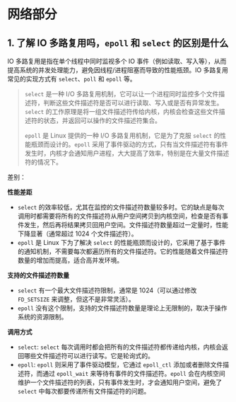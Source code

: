 # 网络部分

## 1. 了解 IO 多路复用吗，`epoll` 和 `select` 的区别是什么

IO 多路复用是指在单个线程中同时监视多个 IO 事件（例如读取、写入等），从而提高系统的并发处理能力，避免因线程/进程阻塞而导致的性能瓶颈。IO 多路复用常见的实现方式有 `select`、`poll` 和 `epoll` 等。

> `select` 是一种 I/O 多路复用机制，它可以让一个进程同时监控多个文件描述符，判断这些文件描述符是否可以进行读取、写入或是否有异常发生。`select` 的工作原理是将一组文件描述符传给内核，内核会检查这些文件描述符的状态，并返回可以操作的文件描述符集合。
>
> `epoll` 是 Linux 提供的一种 I/O 多路复用机制，它是为了克服 `select` 的性能瓶颈而设计的。`epoll` 采用了事件驱动的方式，只有当文件描述符有事件发生时，内核才会通知用户进程，大大提高了效率，特别是在大量文件描述符的情况下。

差别：

**性能差距**

- `select` 的效率较低，尤其在监控的文件描述符数量较多时。它的缺点是每次调用时都需要将所有的文件描述符从用户空间拷贝到内核空间，检查是否有事件发生，然后再将结果拷贝回用户空间。文件描述符数量超过一定量时，性能下降显著（通常超过 1024 个文件描述符）。
- `epoll` 是 Linux 下为了解决 `select` 的性能瓶颈而设计的，它采用了基于事件的通知机制，不需要每次都遍历所有的文件描述符。它的性能随着文件描述符数量的增加而提高，适合高并发环境。

**支持的文件描述符数量**

- `select` 有一个最大文件描述符限制，通常是 1024（可以通过修改 `FD_SETSIZE` 来调整，但这不是非常灵活）。
- `epoll` 没有这个限制，支持的文件描述符数量是理论上无限制的，取决于操作系统的资源限制。

**调用方式**

- `select`: `select` 每次调用时都会把所有的文件描述符都传递给内核，内核会返回哪些文件描述符可以进行读写。它是轮询式的。
- `epoll`: `epoll` 则采用了事件驱动模型，它通过 `epoll_ctl` 添加或者删除文件描述符，而通过 `epoll_wait` 来等待有事件的文件描述符。`epoll` 会在内核空间维护一个文件描述符的列表，只有事件发生时，才会通知用户空间，避免了 `select` 中每次都要传递所有文件描述符的问题。


